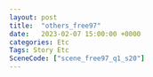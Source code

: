 ```yaml
---
layout: post
title:  "others_free97"
date:   2023-02-07 15:00:00 +0000
categories: Etc
Tags: Story Etc
SceneCode: ["scene_free97_q1_s20"]
---
```

